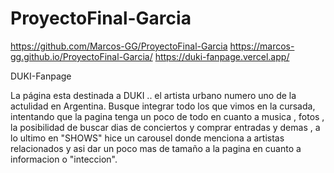 # ProyectoFinal-Garcia 
https://github.com/Marcos-GG/ProyectoFinal-Garcia
https://marcos-gg.github.io/ProyectoFinal-Garcia/
https://duki-fanpage.vercel.app/

DUKI-Fanpage 

La página esta destinada a DUKI .. el artista urbano numero uno de la actulidad en Argentina. Busque integrar todo los que vimos en la cursada, intentando que la pagina tenga un poco de todo en cuanto a musica , fotos , la posibilidad de buscar dias de conciertos y comprar entradas y demas , a lo ultimo en "SHOWS" hice un carousel donde menciona a artistas relacionados y asi dar un poco mas de tamaño a la pagina en cuanto a informacion o "inteccion". 
